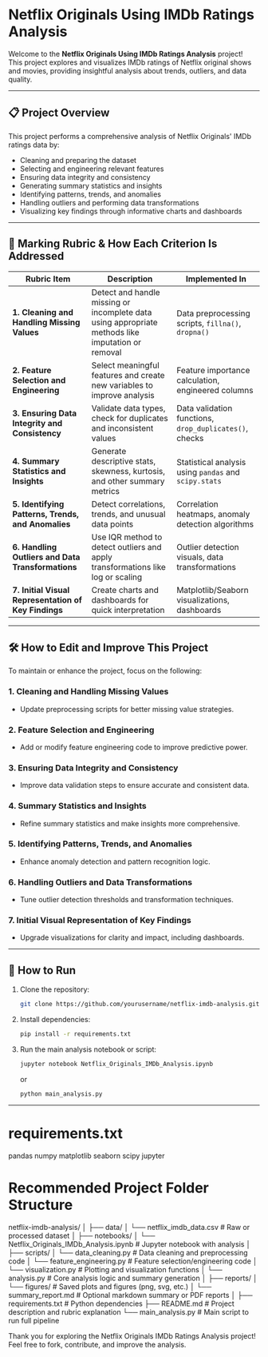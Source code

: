 # Netflix Originals Using IMDb Ratings Analysis

Welcome to the **Netflix Originals Using IMDb Ratings Analysis** project!  
This project explores and visualizes IMDb ratings of Netflix original shows and movies, providing insightful analysis about trends, outliers, and data quality.

---

## 📋 Project Overview

This project performs a comprehensive analysis of Netflix Originals' IMDb ratings data by:

- Cleaning and preparing the dataset
- Selecting and engineering relevant features
- Ensuring data integrity and consistency
- Generating summary statistics and insights
- Identifying patterns, trends, and anomalies
- Handling outliers and performing data transformations
- Visualizing key findings through informative charts and dashboards

---

## 🎯 Marking Rubric & How Each Criterion Is Addressed

| **Rubric Item**                                | **Description**                                                                                     | **Implemented In**                                     |
|-----------------------------------------------|---------------------------------------------------------------------------------------------------|-------------------------------------------------------|
| **1. Cleaning and Handling Missing Values**   | Detect and handle missing or incomplete data using appropriate methods like imputation or removal | Data preprocessing scripts, `fillna()`, `dropna()`    |
| **2. Feature Selection and Engineering**      | Select meaningful features and create new variables to improve analysis                            | Feature importance calculation, engineered columns    |
| **3. Ensuring Data Integrity and Consistency** | Validate data types, check for duplicates and inconsistent values                                 | Data validation functions, `drop_duplicates()`, checks |
| **4. Summary Statistics and Insights**        | Generate descriptive stats, skewness, kurtosis, and other summary metrics                         | Statistical analysis using `pandas` and `scipy.stats` |
| **5. Identifying Patterns, Trends, and Anomalies** | Detect correlations, trends, and unusual data points                                             | Correlation heatmaps, anomaly detection algorithms    |
| **6. Handling Outliers and Data Transformations** | Use IQR method to detect outliers and apply transformations like log or scaling                   | Outlier detection visuals, data transformations        |
| **7. Initial Visual Representation of Key Findings** | Create charts and dashboards for quick interpretation                                            | Matplotlib/Seaborn visualizations, dashboards          |

---

## 🛠 How to Edit and Improve This Project

To maintain or enhance the project, focus on the following:

### 1. Cleaning and Handling Missing Values
- Update preprocessing scripts for better missing value strategies.

### 2. Feature Selection and Engineering
- Add or modify feature engineering code to improve predictive power.

### 3. Ensuring Data Integrity and Consistency
- Improve data validation steps to ensure accurate and consistent data.

### 4. Summary Statistics and Insights
- Refine summary statistics and make insights more comprehensive.

### 5. Identifying Patterns, Trends, and Anomalies
- Enhance anomaly detection and pattern recognition logic.

### 6. Handling Outliers and Data Transformations
- Tune outlier detection thresholds and transformation techniques.

### 7. Initial Visual Representation of Key Findings
- Upgrade visualizations for clarity and impact, including dashboards.

---

## 🚀 How to Run

1. Clone the repository:
    ```bash
    git clone https://github.com/yourusername/netflix-imdb-analysis.git
    ```
2. Install dependencies:
    ```bash
    pip install -r requirements.txt
    ```
3. Run the main analysis notebook or script:
    ```bash
    jupyter notebook Netflix_Originals_IMDb_Analysis.ipynb
    ```
   or
    ```bash
    python main_analysis.py
    ```

---


# requirements.txt

pandas
numpy
matplotlib
seaborn
scipy
jupyter

# Recommended Project Folder Structure

netflix-imdb-analysis/
│
├── data/
│   └── netflix_imdb_data.csv       # Raw or processed dataset
│
├── notebooks/
│   └── Netflix_Originals_IMDb_Analysis.ipynb   # Jupyter notebook with analysis
│
├── scripts/
│   └── data_cleaning.py            # Data cleaning and preprocessing code
│   └── feature_engineering.py      # Feature selection/engineering code
│   └── visualization.py            # Plotting and visualization functions
│   └── analysis.py                 # Core analysis logic and summary generation
│
├── reports/
│   └── figures/                    # Saved plots and figures (png, svg, etc.)
│   └── summary_report.md           # Optional markdown summary or PDF reports
│
├── requirements.txt                # Python dependencies
├── README.md                      # Project description and rubric explanation
└── main_analysis.py               # Main script to run full pipeline



Thank you for exploring the Netflix Originals IMDb Ratings Analysis project!  
Feel free to fork, contribute, and improve the analysis.

